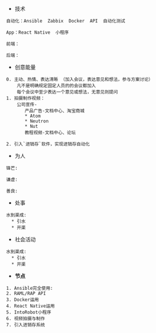 * 技术

```
自动化：Ansible  Zabbix  Docker  API  自动化测试

App：React Native  小程序

前端：

后端：
```

* 创意能量

```
0. 主动、热情、表达清晰 （加入会议，表达意见和想法，参与方案讨论）
    凡不是明确规定固定人员的的会议都加入
    每个会议中至少表达一个意见或想法，无意见则提问
1. 拍摄制作视频：
    公司宣传-
       产品广告-文档中心、淘宝商城
       * Atom
       * Neutron
       * Nut
       教程视频-文档中心、论坛

2. 引入`进销存`软件，实现进销存自动化
```

* 为人

```
锋芒:

谦虚: 

善良:
```

* 处事

```
水到渠成:
  * 引水
  * 开渠
```

* 社会活动

```
水到渠成:
  * 引水
  * 开渠
```



* **节点**

```
1. Ansible完全使用:
2. RAML/RAP API
3. Docker运用
4. React Native运用
5. IntoRobot小程序
6. 视频拍摄与制作
7. 引入进销存系统
```



